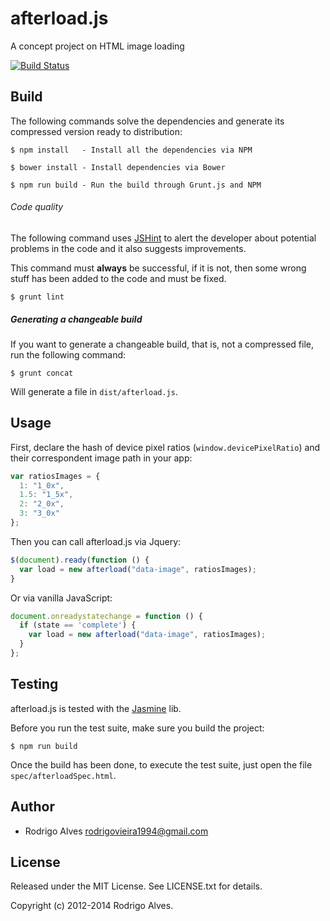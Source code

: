 # afterload.js

A concept project on HTML image loading

[![Build Status](https://secure.travis-ci.org/rodrigoalvesvieira/afterload.js.png)](http://travis-ci.org/rodrigoalvesvieira/afterload.js)

## Build

The following commands solve the dependencies and generate its compressed version ready to distribution:

```shell
$ npm install   - Install all the dependencies via NPM

$ bower install - Install dependencies via Bower

$ npm run build - Run the build through Grunt.js and NPM
```

###### Code quality

The following command uses [JSHint] to alert the developer about potential problems in the code and it also
suggests improvements.

This command must **always** be successful, if it is not, then some wrong stuff has been added to the code
and must be fixed.


```shell
$ grunt lint
```

##### Generating a changeable build

If you want to generate a changeable build, that is, not a compressed file, run the following command:

```shell
$ grunt concat
```

Will generate a file in `dist/afterload.js`.

## Usage

First, declare the hash of device pixel ratios (`window.devicePixelRatio`) and their
correspondent image path in your app:

```javascript
var ratiosImages = {
  1: "1_0x",
  1.5: "1_5x",
  2: "2_0x",
  3: "3_0x"
};
```

Then you can call afterload.js via Jquery:

```javascript
$(document).ready(function () {
  var load = new afterload("data-image", ratiosImages);
}
```

Or via vanilla JavaScript:

```javascript
document.onreadystatechange = function () {
  if (state == 'complete') {
    var load = new afterload("data-image", ratiosImages);
  }
};
```

## Testing

afterload.js is tested with the [Jasmine] lib.

Before you run the test suite, make sure you build the project:

`$ npm run build`

Once the build has been done, to execute the test suite, just open the file `spec/afterloadSpec.html`.

## Author

* Rodrigo Alves <rodrigovieira1994@gmail.com>

## License

Released under the MIT License. See LICENSE.txt for details.

Copyright (c) 2012-2014 Rodrigo Alves.

[JSHint]: http://www.jshint.com/
[Grunt.js]: http://gruntjs.com/
[NPM]:https://www.npmjs.org/
[Jasmine]: http://jasmine.github.io/2.0/introduction.html
[uglify.js]: http://marijnhaverbeke.nl/uglifyjs

